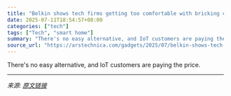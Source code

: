 ```yaml
---
title: "Belkin shows tech firms getting too comfortable with bricking customers’ stuff"
date: 2025-07-11T18:54:57+08:00
categories: ["tech"]
tags: ["Tech", "smart home"]
summary: "There's no easy alternative, and IoT customers are paying the price."
source_url: "https://arstechnica.com/gadgets/2025/07/belkin-shows-tech-firms-getting-too-comfortable-with-bricking-customers-stuff/"
---
```


There's no easy alternative, and IoT customers are paying the price.

---

*来源: [原文链接](https://arstechnica.com/gadgets/2025/07/belkin-shows-tech-firms-getting-too-comfortable-with-bricking-customers-stuff/)*
